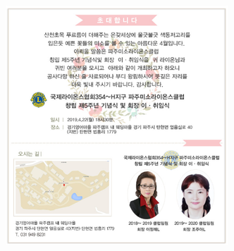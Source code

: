 <html>
  <head>
        <title>ÃÊ´ëÀå</title>
   </head>
   <body>
         <img src="cho.jpg">
    </body>
